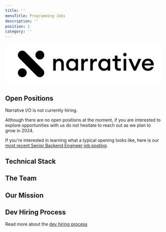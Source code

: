 ```yaml
---
title: ''
menuTitle: Programming Jobs
description: ''
position: 1
category: ''
---
```


<img src="banner.png" alt="narrative logo" />

## Open Positions

Narrative I/O is not currently hiring.

Although there are no open positions at the moment, if you are interested to explore opportunities with us do not
hesitate to reach out as we plan to grow in 2024.

If you're interested in learning what a typical opening looks like, here is
our [most recent Senior Backend Engineer job posting](https://github.com/narrative-io/narrative-jobs/tree/main/github.com/narrative-io/narrative-jobs/tree/main/other/archive/open-positions/backend-engineer.md).

## Technical Stack

<common-section section-name="technical-stack"></common-section>

## The Team

<common-section section-name="team"></common-section>

## Our Mission

<common-section section-name="mission"></common-section>

## Dev Hiring Process

Read more about the [dev hiring process](/process/dev-hiring-process) 